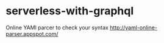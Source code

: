 # serverless-with-graphql

Online YAMl parcer to check your syntax
http://yaml-online-parser.appspot.com/


